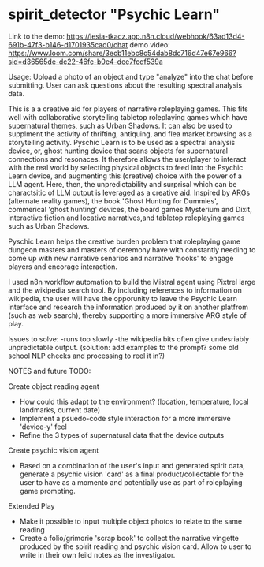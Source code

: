 # spirit_detector "Psychic Learn"

Link to the demo: https://lesia-tkacz.app.n8n.cloud/webhook/63ad13d4-691b-47f3-b146-d1701935cad0/chat
demo video: https://www.loom.com/share/3ecb11ebc8c54dab8dc716d47e67e966?sid=d36565de-dc22-46fc-b0e4-dee7fcdf539a

Usage: Upload a photo of an object and type "analyze" into the chat before submitting. User can ask questions about the resulting spectral analysis data.

This is a a creative aid for players of narrative roleplaying games. This fits well with collaborative storytelling tabletop roleplaying games which have supernatural themes, such as Urban Shadows.
 It can also be used to supplment the activity of thrifting, antiquing, and flea market browsing as a storytelling activity. Pyschic Learn is to be used as a spectral analysis device, or, ghost hunting device that scans objects for supernatural connections and resonaces. It therefore allows the user/player to interact with the real world by selecting physical objects to feed into the Psychic Learn device, and augmenting this (creative) choice with the power of a LLM agent. Here, then, the unpredictability and surprisal which can be charactsitic of LLM output is leveraged as a creative aid. 
Inspired by ARGs (alternate reality games), the book 'Ghost Hunting for Dummies', commerical 'ghost hunting' devices, the board games Mysterium and Dixit, interactive fiction and locative narratives,and tabletop roleplaying games such as Urban Shadows.

Pyschic Learn helps the creative burden problem that roleplaying game dungeon masters and masters of ceremony have with constantly needing to come up with new narrative senarios and narrative 'hooks' to engage players and encorage interaction.

I used n8n workflow automation to build the Mistral agent using Pixtrel large and the wikipedia search tool. By including references to information on wikipedia, the user will have the opporunity to leave the Psychic Learn interface and research the information produced by it on another platfrom (such as web search), thereby supporting a more immersive ARG style of play.

Issues to solve:
-runs too slowly
-the wikipedia bits often give undesriably unpredictable output. (solution: add examples to the prompt? some old school NLP checks and processing to reel it in?)

NOTES and future TODO:

Create object reading agent
 - How could this adapt to the environment? (location, temperature, local landmarks, current date)
 - Implement a psuedo-code style interaction for a more immersive 'device-y' feel
 - Refine the 3 types of supernatural data that the device outputs


 Create psychic vision agent
 - Based on a combination of the user's input and generated spirit data, generate a psychic vision 'card' as a final product/collectable for the user to have as a momento and potentially use as part of roleplaying game prompting.


Extended Play
 - Make it possible to input multiple object photos to relate to the same reading
 - Create a folio/grimorie 'scrap book' to collect the narrative vingette produced by the spirit reading and psychic vision card. Allow to user to write in their own feild notes as the investigator.
